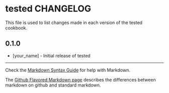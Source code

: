 tested CHANGELOG
================

This file is used to list changes made in each version of the tested cookbook.

0.1.0
-----
- [your_name] - Initial release of tested

- - -
Check the [Markdown Syntax Guide](http://daringfireball.net/projects/markdown/syntax) for help with Markdown.

The [Github Flavored Markdown page](http://github.github.com/github-flavored-markdown/) describes the differences between markdown on github and standard markdown.
